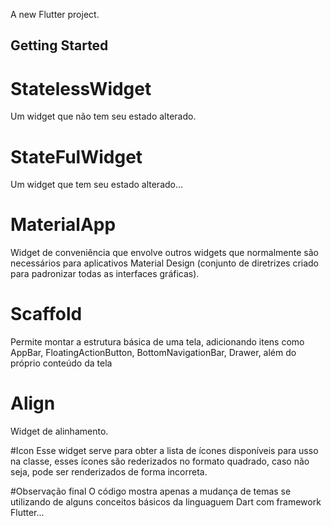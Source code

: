 A new Flutter project.

## Getting Started

# StatelessWidget
Um widget que não tem seu estado alterado.

# StateFulWidget
Um widget que tem seu estado alterado...

# MaterialApp
Widget de conveniência que envolve outros widgets que normalmente são necessários para aplicativos Material Design (conjunto de diretrizes criado para padronizar todas as interfaces gráficas). 

# Scaffold
Permite montar a estrutura básica de uma tela, adicionando itens como AppBar, FloatingActionButton, BottomNavigationBar, Drawer, além do próprio conteúdo da tela

# Align
Widget de alinhamento.

#Icon
Esse widget serve para obter a lista de ícones disponíveis para usso na classe, esses ícones são rederizados no formato quadrado, caso não seja, pode ser renderizados de forma incorreta.


#Observação final
O código mostra apenas a mudança de temas se utilizando de alguns conceitos básicos da linguaguem Dart com framework Flutter...
